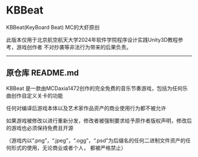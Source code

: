# KBBeat
KBBeat(KeyBoard Beat) MC的大虾原创

此版本仅用于北京航空航天大学2024年软件学院程序设计实践Unity3D教程参考，游戏创作者
不对抄袭等非法行为带来的后果负责。

----
## 原仓库 README.md
KBBeat 是一款由MCDaxia1472创作的完全免费的音乐节奏游戏，包括为任何乐曲创作自定义关卡的功能

任何对编译后游戏本体以及艺术家作品资产的商业使用行为都不被允许

如果游戏被修改以进行重新分发，修改者被强制要求给予原作者版权声明，修改后的游戏也必须保持免费且开源

（游戏内以“.png”，“.jpeg”，“.ogg”，“.psd”为后缀名的任何二进制文件资产的任何形式的使用，无论商业或者个人，
都被严格禁止）

